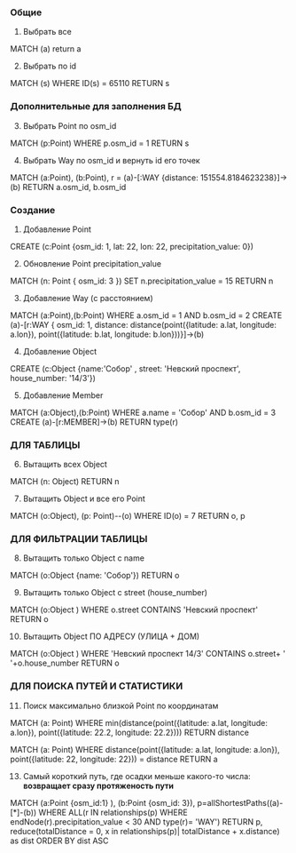 ### Общие

1. Выбрать все

MATCH (a) return a

2. Выбрать по id

MATCH (s)
WHERE ID(s) = 65110
RETURN s

### Дополнительные для заполнения БД

3. Выбрать Point по osm_id

MATCH (p:Point)
WHERE p.osm_id = 1
RETURN s

4. Выбрать Way по osm_id и вернуть id его точек

MATCH (a:Point), (b:Point), r = (a)-[:WAY {distance: 151554.8184623238}]->(b)
RETURN a.osm_id, b.osm_id

### Создание

1. Добавление Point

CREATE (c:Point {osm_id: 1, lat: 22, lon: 22, precipitation_value: 0})

2. Обновление Point precipitation_value

MATCH (n: Point { osm_id: 3 })
SET n.precipitation_value = 15
RETURN n

3. Добавление Way (с расстоянием)

MATCH (a:Point),(b:Point)
WHERE a.osm_id = 1 AND b.osm_id = 2
CREATE (a)-[r:WAY { osm_id: 1, distance: distance(point({latitude: a.lat, longitude: a.lon}), point({latitude: b.lat, longitude: b.lon}))}]->(b)


4. Добавление Object

CREATE (c:Object {name:'Собор' , street: 'Невский проспект', house_number: '14/3'})

5. Добавление Member

MATCH (a:Object),(b:Point)
WHERE a.name = 'Собор' AND b.osm_id = 3
CREATE (a)-[r:MEMBER]->(b)
RETURN type(r)

### ДЛЯ ТАБЛИЦЫ

6. Вытащить всех Object

MATCH (n: Object)
RETURN n

7. Вытащить Object и все его Point

MATCH (o:Object), (p: Point)--(o)
WHERE ID(o) = 7
RETURN o, p

### ДЛЯ ФИЛЬТРАЦИИ ТАБЛИЦЫ

8. Вытащить только Object с name

MATCH (o:Object {name: 'Собор'})
RETURN o

9. Вытащить только Object с street (house_number)

MATCH (o:Object )
WHERE o.street CONTAINS 'Невский проспект'
RETURN o

10. Вытащить Object ПО АДРЕСУ (УЛИЦА + ДОМ)

MATCH (o:Object )
WHERE 'Невский проспект 14/3' CONTAINS o.street+ ' '+o.house_number
RETURN o

### ДЛЯ ПОИСКА ПУТЕЙ И СТАТИСТИКИ

11. Поиск максимально близкой Point по координатам

MATCH (a: Point)
WHERE min(distance(point({latitude: a.lat, longitude: a.lon}), point({latitude: 22.2, longitude: 22.2})))
RETURN distance

MATCH (a: Point)
WHERE distance(point({latitude: a.lat, longitude: a.lon}), point({latitude: 22, longitude: 22})) = distance
RETURN a

13. Самый короткий путь, где осадки меньше какого-то числа: **возвращает сразу протяженость пути**

MATCH (a:Point {osm_id:1} ), (b:Point {osm_id: 3}), p=allShortestPaths((a)-[*]-(b))
WHERE ALL(r IN relationships(p) WHERE endNode(r).precipitation_value < 30 AND type(r)= 'WAY')
RETURN p, reduce(totalDistance = 0, x in relationships(p)| totalDistance + x.distance) as dist
ORDER BY dist ASC 